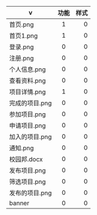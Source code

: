 | v | 功能 | 样式 |
| ------ |:----:| ---:|
|首页.png|1|0|
|首页1.png|1|0|
|登录.png|0|0|
|注册.png|0|0|
|个人信息.png|0|0|
|查看资料.png|0|0|
|项目详情.png|1|0|
|完成的项目.png|0|0|
|参加项目.png|0|0|
|申请项目.png|0|0|
|加入的项目.png|0|0|
|通知.png|0|0|
|校园邦.docx|0|0|
|发布项目.png|0|0|
|筛选项目.png|0|0|
|发布的项目.png|0|0|
|banner|0|0|
